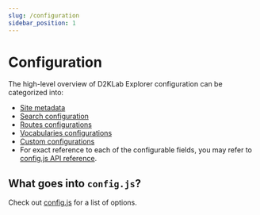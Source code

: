 ```yaml
---
slug: /configuration
sidebar_position: 1
---
```


# Configuration

The high-level overview of D2KLab Explorer configuration can be categorized into:

* [Site metadata](#site-metadata)
* [Search configuration](#search-configuration)
* [Routes configurations](#routes-configurations)
* [Vocabularies configurations](#vocabularies-configurations)
* [Custom configurations](#custom-configurations)
* For exact reference to each of the configurable fields, you may refer to [config.js API reference](/api/config).

## What goes into `config.js`?

Check out [config.js](api/config) for a list of options.

